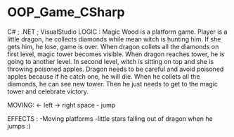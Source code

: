 # OOP_Game_CSharp
C# ; .NET ; VisualStudio
LOGIC : 
Magic Wood is a platform game. Player is a little dragon, he collects diamonds while mean witch is hunting him. If she gets him, he lose, game is over.
When dragon collets all the diamonds on first level, magic tower becomes visible. When dragon reaches tower, he is going to another level. 
In second level, witch is sitting on top and she is throwing poisoned apples. Dragon needs to be careful and avoid poisoned apples because if he catch one, he will die.
When he collets all the diamonds, he can see new tower. Then he just needs to get to the magic tower and celebrate victory.

MOVING: 
<- left 
-> right
space - jump

EFFECTS : 
-Moving platforms
-little stars falling out of dragon when he jumps :) 
